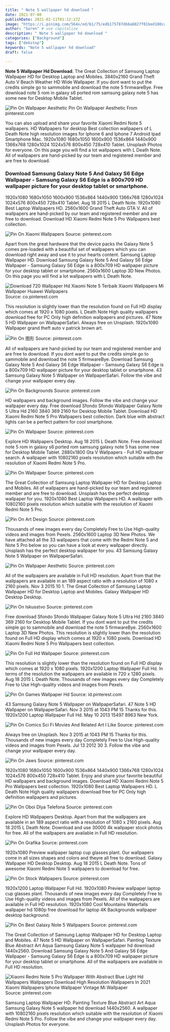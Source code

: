 ```yaml
---
title: " Note 5 wallpaper hd download "
date: 2021-07-08
publishDate: 2021-02-11T01:12:27Z
image: "https://i.pinimg.com/564x/ed/b1/75/edb175787db8a6027f01bed108caac5c.jpg"
author: "Soren" # use capitalize
description: " Note 5 wallpaper hd download "
categories: ["Background"]
tags: ["dekstop"]
keywords: "Note 5 wallpaper hd download"
draft: false

---
```



**Note 5 Wallpaper Hd Download**. The Great Collection of Samsung Laptop Wallpaper HD for Desktop Laptop and Mobiles. 3840x2160 Grand Theft Auto V Beach Weather HD Wide Wallpaper. If you dont want to put the credits simple go to sammobile and download the note 5 firmwareBye. Free download note 5 rom in galaxy s6 ported rom samsung galaxy note 5 has some new for Desktop Mobile Tablet.

![Pin On Wallpaper Aesthetic](https://i.pinimg.com/originals/de/0e/31/de0e3182b665d37d6d411e4169e2ec0b.png "Pin On Wallpaper Aesthetic")
Pin On Wallpaper Aesthetic From pinterest.com


You can also upload and share your favorite Xiaomi Redmi Note 5 wallpapers. HD Wallpapers for desktop Best collection wallpapers of L Death Note high resolution images for Iphone 6 and Iphone 7 Android Ipad Smartphone Mac. 1920x1080 1680x1050 1600x900 1536x864 1440x900 1366x768 1280x1024 1024x576 800x450 728x410 Tablet. Unsplash Photos for everyone. On this page you will find a lot wallpapers with L Death Note. All of wallpapers are hand-picked by our team and registered member and are free to download.

### Download Samsung Galaxy Note 5 And Galaxy S6 Edge Wallpaper - Samsung Galaxy S6 Edge is a 800x709 HD wallpaper picture for your desktop tablet or smartphone.

1920x1080 1680x1050 1600x900 1536x864 1440x900 1366x768 1280x1024 1024x576 800x450 728x410 Tablet. Aug 18 2015 L Death Note. 1920x1080 Best Laptop Wallpapers HD. 2560x1600 Grand Theft Auto GTA V. All of wallpapers are hand-picked by our team and registered member and are free to download. Download HD Xiaomi Redmi Note 5 Pro Wallpapers best collection.


![Pin On Xiaomi Wallpapers](https://i.pinimg.com/474x/58/41/d5/5841d5f7ae8ec9171cf44a68b326461d.jpg "Pin On Xiaomi Wallpapers")
Source: pinterest.com

Apart from the great hardware that the device packs the Galaxy Note 5 comes pre-loaded with a beautiful set of wallpapers which you can download right away and use it to your hearts content. Samsung Laptop Wallpaper HD. Download Samsung Galaxy Note 5 And Galaxy S6 Edge Wallpaper - Samsung Galaxy S6 Edge is a 800x709 HD wallpaper picture for your desktop tablet or smartphone. 2560x1600 Laptop 3D New Photos. On this page you will find a lot wallpapers with L Death Note.

![Download 720 Wallpaper Hd Xiaomi Note 5 Terbaik Xiaomi Wallpapers Mi Wallpaper Huawei Wallpapers](https://i.pinimg.com/originals/de/03/be/de03bea9d7da5761375a37914aeb94af.jpg "Download 720 Wallpaper Hd Xiaomi Note 5 Terbaik Xiaomi Wallpapers Mi Wallpaper Huawei Wallpapers")
Source: co.pinterest.com

This resolution is slightly lower than the resolution found on Full HD display which comes at 1920 x 1080 pixels. L Death Note High quality wallpapers download free for PC Only high definition wallpapers and pictures. 47 Note 5 HD Wallpaper on WallpaperSafari. Always free on Unsplash. 1920x1080 Wallpaper grand theft auto v patrick brown art.

![Pin On 图形](https://i.pinimg.com/736x/ec/a4/26/eca4266711f349fa70bab6093154f5aa.jpg "Pin On 图形")
Source: pinterest.com

All of wallpapers are hand-picked by our team and registered member and are free to download. If you dont want to put the credits simple go to sammobile and download the note 5 firmwareBye. Download Samsung Galaxy Note 5 And Galaxy S6 Edge Wallpaper - Samsung Galaxy S6 Edge is a 800x709 HD wallpaper picture for your desktop tablet or smartphone. 43 Samsung Galaxy Note 5 Wallpaper on WallpaperSafari. Follow the vibe and change your wallpaper every day.

![Pin On Backgrounds](https://i.pinimg.com/originals/e7/35/e9/e735e97ef8ff5702149685ada8c33c25.jpg "Pin On Backgrounds")
Source: pinterest.com

HD wallpapers and background images. Follow the vibe and change your wallpaper every day. Free download Sfondo Sfondo Wallpaper Galaxy Note 5 Ultra Hd 2160 3840 369 2160 for Desktop Mobile Tablet. Download HD Xiaomi Redmi Note 5 Pro Wallpapers best collection. Dark blue with abstract lights can be a perfect pattern for cool smartphone.

![Pin On Wallpaper](https://i.pinimg.com/originals/c5/10/a2/c510a2ef9ec112297e48cf732919f570.jpg "Pin On Wallpaper")
Source: pinterest.com

Explore HD Wallpapers Desktop. Aug 18 2015 L Death Note. Free download note 5 rom in galaxy s6 ported rom samsung galaxy note 5 has some new for Desktop Mobile Tablet. 2880x1800 Gta V Wallpapers - Full HD wallpaper search. A wallpaper with 10802160 pixels resolution which suitable with the resolution of Xiaomi Redmi Note 5 Pro.

![Pin On Wallpaper](https://i.pinimg.com/originals/a7/cf/9e/a7cf9e4918913d9ddf9d9c04e4d73880.jpg "Pin On Wallpaper")
Source: pinterest.com

The Great Collection of Samsung Laptop Wallpaper HD for Desktop Laptop and Mobiles. All of wallpapers are hand-picked by our team and registered member and are free to download. Unsplash has the perfect desktop wallpaper for you. 1920x1080 Best Laptop Wallpapers HD. A wallpaper with 10802160 pixels resolution which suitable with the resolution of Xiaomi Redmi Note 5 Pro.

![Pin On Art Design](https://i.pinimg.com/originals/0d/b4/10/0db410b7488ad5e5d6f28fdac2b7968f.png "Pin On Art Design")
Source: pinterest.com

Thousands of new images every day Completely Free to Use High-quality videos and images from Pexels. 2560x1600 Laptop 3D New Photos. We have attached all the 33 wallpapers that come with the Redmi Note 5 and Note 5 Pro below so you can have a look at every wallpaper directly. Unsplash has the perfect desktop wallpaper for you. 43 Samsung Galaxy Note 5 Wallpaper on WallpaperSafari.

![Pin On Wallpaper Aesthetic](https://i.pinimg.com/originals/de/0e/31/de0e3182b665d37d6d411e4169e2ec0b.png "Pin On Wallpaper Aesthetic")
Source: pinterest.com

All of the wallpapers are available in Full HD resolution. Apart from that the wallpapers are available in an 189 aspect ratio with a resolution of 1080 x 2160 pixels. Nov 3 2015 10 1. The Great Collection of Samsung Laptop Wallpaper HD for Desktop Laptop and Mobiles. Galaxy Wallpaper HD Desktop Desktop.

![Pin On Iskusstvo](https://i.pinimg.com/originals/48/40/5f/48405f4ab84a67949ffe4688c3bc02ef.png "Pin On Iskusstvo")
Source: pinterest.com

Free download Sfondo Sfondo Wallpaper Galaxy Note 5 Ultra Hd 2160 3840 369 2160 for Desktop Mobile Tablet. If you dont want to put the credits simple go to sammobile and download the note 5 firmwareBye. 2560x1600 Laptop 3D New Photos. This resolution is slightly lower than the resolution found on Full HD display which comes at 1920 x 1080 pixels. Download HD Xiaomi Redmi Note 5 Pro Wallpapers best collection.

![Pin On Full Hd Wallpaper](https://i.pinimg.com/originals/5a/c4/dd/5ac4dd69c3fd92f7b65aa2d92fa1dcf7.png "Pin On Full Hd Wallpaper")
Source: pinterest.com

This resolution is slightly lower than the resolution found on Full HD display which comes at 1920 x 1080 pixels. 1920x1200 Laptop Wallpaper Full Hd. In terms of the resolution the wallpapers are available in 720 x 1280 pixels. Aug 18 2015 L Death Note. Thousands of new images every day Completely Free to Use High-quality videos and images from Pexels.

![Pin On Games Wallpaper Hd](https://i.pinimg.com/474x/ae/8c/5e/ae8c5e460278dc1c552574c6916662f7.jpg "Pin On Games Wallpaper Hd")
Source: id.pinterest.com

43 Samsung Galaxy Note 5 Wallpaper on WallpaperSafari. 47 Note 5 HD Wallpaper on WallpaperSafari. Nov 3 2015 at 1043 PM 15 Thanks for this. 1920x1200 Laptop Wallpaper Full Hd. May 10 2013 15497 8963 New York.

![Pin On Comics Sci Fi Movies And Related Art I Like](https://i.pinimg.com/originals/d7/08/3d/d7083d1f9106704f6b852a0f85466bd3.jpg "Pin On Comics Sci Fi Movies And Related Art I Like")
Source: pinterest.com

Always free on Unsplash. Nov 3 2015 at 1043 PM 15 Thanks for this. Thousands of new images every day Completely Free to Use High-quality videos and images from Pexels. Jul 13 2012 30 3. Follow the vibe and change your wallpaper every day.

![Pin On Jaws](https://i.pinimg.com/originals/f2/f5/4b/f2f54bd659c4202fd619dc8a16a6f7d7.jpg "Pin On Jaws")
Source: pinterest.com

1920x1080 1680x1050 1600x900 1536x864 1440x900 1366x768 1280x1024 1024x576 800x450 728x410 Tablet. Enjoy and share your favorite beautiful HD wallpapers and background images. Download HD Xiaomi Redmi Note 5 Pro Wallpapers best collection. 1920x1080 Best Laptop Wallpapers HD. L Death Note High quality wallpapers download free for PC Only high definition wallpapers and pictures.

![Pin On Oboi Dlya Telefona](https://i.pinimg.com/originals/6c/00/56/6c00561414db1de11e0c7df85f1c5f52.png "Pin On Oboi Dlya Telefona")
Source: pinterest.com

Explore HD Wallpapers Desktop. Apart from that the wallpapers are available in an 189 aspect ratio with a resolution of 1080 x 2160 pixels. Aug 18 2015 L Death Note. Download and use 30000 4k wallpaper stock photos for free. All of the wallpapers are available in Full HD resolution.

![Pin On Grafika](https://i.pinimg.com/474x/23/bd/d8/23bdd8cfdd8bf8b35a849482305aed13.jpg "Pin On Grafika")
Source: pinterest.com

1920x1080 Preview wallpaper laptop cup glasses plant. Our wallpapers come in all sizes shapes and colors and theyre all free to download. Galaxy Wallpaper HD Desktop Desktop. Aug 18 2015 L Death Note. Tons of awesome Xiaomi Redmi Note 5 wallpapers to download for free.

![Pin On Stock Wallpapers](https://i.pinimg.com/originals/d8/54/09/d8540918b32a6b029e3358e7e3d70b61.jpg "Pin On Stock Wallpapers")
Source: pinterest.com

1920x1200 Laptop Wallpaper Full Hd. 1920x1080 Preview wallpaper laptop cup glasses plant. Thousands of new images every day Completely Free to Use High-quality videos and images from Pexels. All of the wallpapers are available in Full HD resolution. 1920x1080 Cool Mountains Waterfalls wallpaper hd 1080p free download for laptop 4K Backgrounds wallpaper desktop background.

![Pin On Best Galaxy Note 5 Wallpapers](https://i.pinimg.com/originals/bc/68/6b/bc686b8a8a7fa129be110026ff0a6271.png "Pin On Best Galaxy Note 5 Wallpapers")
Source: pinterest.com

The Great Collection of Samsung Laptop Wallpaper HD for Desktop Laptop and Mobiles. 47 Note 5 HD Wallpaper on WallpaperSafari. Painting Texture Blue Abstract Art Aqua Samsung Galaxy Note 5 wallpaper hd download 1440x2560. Download Samsung Galaxy Note 5 And Galaxy S6 Edge Wallpaper - Samsung Galaxy S6 Edge is a 800x709 HD wallpaper picture for your desktop tablet or smartphone. All of the wallpapers are available in Full HD resolution.

![Xiaomi Redmi Note 5 Pro Wallpaper With Abstract Blue Light Hd Wallpapers Wallpapers Download High Resolution Wallpapers In 2021 Xiaomi Wallpapers Iphone Wallpaper Vintage Mi Wallpaper](https://i.pinimg.com/564x/ed/b1/75/edb175787db8a6027f01bed108caac5c.jpg "Xiaomi Redmi Note 5 Pro Wallpaper With Abstract Blue Light Hd Wallpapers Wallpapers Download High Resolution Wallpapers In 2021 Xiaomi Wallpapers Iphone Wallpaper Vintage Mi Wallpaper")
Source: pinterest.com

Samsung Laptop Wallpaper HD. Painting Texture Blue Abstract Art Aqua Samsung Galaxy Note 5 wallpaper hd download 1440x2560. A wallpaper with 10802160 pixels resolution which suitable with the resolution of Xiaomi Redmi Note 5 Pro. Follow the vibe and change your wallpaper every day. Unsplash Photos for everyone.

